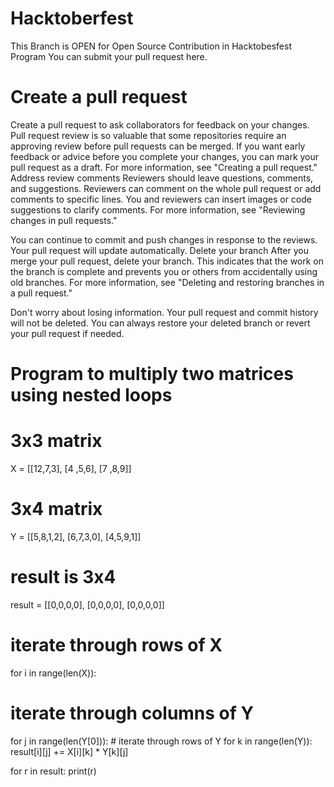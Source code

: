 # Hacktoberfest 
This Branch is OPEN for Open Source Contribution in Hacktobesfest Program
You can submit your pull request here. 


# Create a pull request
Create a pull request to ask collaborators for feedback on your changes. Pull request review is so valuable that some repositories require an approving review before pull requests can be merged. If you want early feedback or advice before you complete your changes, you can mark your pull request as a draft. For more information, see "Creating a pull request."
Address review comments
Reviewers should leave questions, comments, and suggestions. Reviewers can comment on the whole pull request or add comments to specific lines. You and reviewers can insert images or code suggestions to clarify comments. For more information, see "Reviewing changes in pull requests."

You can continue to commit and push changes in response to the reviews. Your pull request will update automatically.
Delete your branch
After you merge your pull request, delete your branch. This indicates that the work on the branch is complete and prevents you or others from accidentally using old branches. For more information, see "Deleting and restoring branches in a pull request."

Don't worry about losing information. Your pull request and commit history will not be deleted. You can always restore your deleted branch or revert your pull request if needed.

# Program to multiply two matrices using nested loops

# 3x3 matrix
X = [[12,7,3],
    [4 ,5,6],
    [7 ,8,9]]
# 3x4 matrix
Y = [[5,8,1,2],
    [6,7,3,0],
    [4,5,9,1]]
# result is 3x4
result = [[0,0,0,0],
         [0,0,0,0],
         [0,0,0,0]]

# iterate through rows of X
for i in range(len(X)):
   # iterate through columns of Y
   for j in range(len(Y[0])):
       # iterate through rows of Y
       for k in range(len(Y)):
           result[i][j] += X[i][k] * Y[k][j]

for r in result:
   print(r)
